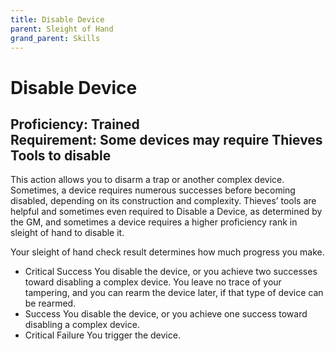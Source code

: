 ```yaml
---
title: Disable Device
parent: Sleight of Hand
grand_parent: Skills
---
```


# Disable Device
## Proficiency: Trained<br>Requirement: Some devices may require Thieves Tools to disable
This action allows you to disarm a trap or another complex device. Sometimes, a device requires numerous successes before becoming disabled, depending on its construction and complexity. Thieves’ tools are helpful and sometimes even required to Disable a Device, as determined by the GM, and sometimes a device requires a higher proficiency rank in sleight of hand to disable it.

Your sleight of hand check result determines how much progress you make.

- Critical Success You disable the device, or you achieve two successes toward disabling a complex device. You leave no trace of your tampering, and you can rearm the device later, if that type of device can be rearmed.
- Success You disable the device, or you achieve one success toward disabling a complex device.
- Critical Failure You trigger the device.
